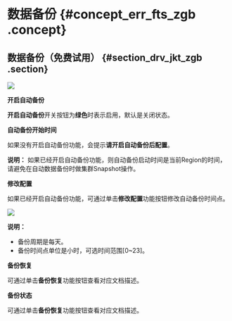 # 数据备份 {#concept_err_fts_zgb .concept}

## 数据备份（免费试用） {#section_drv_jkt_zgb .section}

![](http://static-aliyun-doc.oss-cn-hangzhou.aliyuncs.com/assets/img/134298/155323877140194_zh-CN.png)

**开启自动备份**

**开启自动备份**开关按钮为**绿色**时表示启用，默认是关闭状态。

**自动备份开始时间**

如果没有开启自动备份功能，会提示**请开启自动备份后配置**。

**说明：** 如果已经开启自动备份功能，则自动备份启动时间是当前Region的时间，请避免在自动数据备份时做集群Snapshot操作。

**修改配置**

如果已经开启自动备份功能，可通过单击**修改配置**功能按钮修改自动备份时间点。

![](http://static-aliyun-doc.oss-cn-hangzhou.aliyuncs.com/assets/img/134298/155323877140196_zh-CN.png)

**说明：** 

-   备份周期是每天。
-   备份时间点单位是小时，可选时间范围\[0~23\]。

**备份恢复**

可通过单击**备份恢复**功能按钮查看对应文档描述。

**备份状态**

可通过单击**备份恢复**功能按钮查看对应文档描述。

